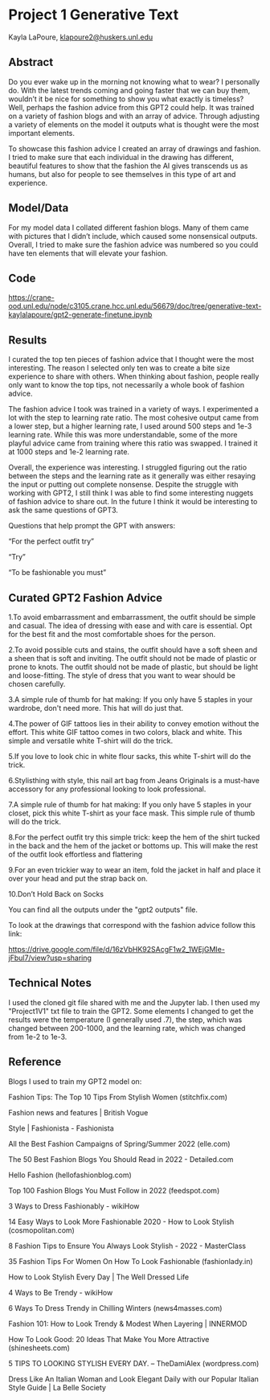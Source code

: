 # Project 1 Generative Text

Kayla LaPoure, klapoure2@huskers.unl.edu


## Abstract
Do you ever wake up in the morning not knowing what to wear? I personally do. With the latest trends coming and going faster that we can buy them, wouldn’t it be nice for something to show you what exactly is timeless? Well, perhaps the fashion advice from this GPT2 could help. It was trained on a variety of fashion blogs and with an array of advice. Through adjusting a variety of elements on the model it outputs what is thought were the most important elements.

To showcase this fashion advice I created an array of drawings and fashion. I tried to make sure that each individual in the drawing has different, beautiful features to show that the fashion the AI gives transcends us as humans, but also for people to see themselves in this type of art and experience.


## Model/Data

For my model data I collated different fashion blogs. Many of them came with pictures that I didn’t include, which caused some nonsensical outputs. Overall, I tried to make sure the fashion advice was numbered so you could have ten elements that will elevate your fashion.

## Code

https://crane-ood.unl.edu/node/c3105.crane.hcc.unl.edu/56679/doc/tree/generative-text-kaylalapoure/gpt2-generate-finetune.ipynb

## Results

I curated the top ten pieces of fashion advice that I thought were the most interesting. The reason I selected only ten was to create a bite size experience to share with others. When thinking about fashion, people really only want to know the top tips, not necessarily a whole book of fashion advice. 

The fashion advice I took was trained in a variety of ways. I experimented a lot with the step to learning rate ratio. The most cohesive output came from a lower step, but a higher learning rate, I used around 500 steps and 1e-3 learning rate. While this was more understandable, some of the more playful advice came from training where this ratio was swapped. I trained it at 1000 steps and 1e-2 learning rate. 

Overall, the experience was interesting. I struggled figuring out the ratio between the steps and the learning rate as it generally was either resaying the input or putting out complete nonsense. Despite the struggle with working with GPT2, I still think I was able to find some interesting nuggets of fashion advice to share out. In the future I think it would be interesting to ask the same questions of GPT3.

Questions that help prompt the GPT with answers:

“For the perfect outfit try”

“Try”

“To be fashionable you must”

## Curated GPT2 Fashion Advice

1.To avoid embarrassment and embarrassment, the outfit should be simple and casual. The idea of dressing with ease and with care is essential. Opt for the best fit and the most comfortable shoes for the person.

2.To avoid possible cuts and stains, the outfit should have a soft sheen and a sheen that is soft and inviting. The outfit should not be made of plastic or prone to knots. The outfit should not be made of plastic, but should be light and loose-fitting. The style of dress that you want to wear should be chosen carefully.

3.A simple rule of thumb for hat making: If you only have 5 staples in your wardrobe, don't need more. This hat will do just that.

4.The power of GIF tattoos lies in their ability to convey emotion without the effort. This white GIF tattoo comes in two colors, black and white. This simple and versatile white T-shirt will do the trick.

5.If you love to look chic in white flour sacks, this white T-shirt will do the trick.

6.Stylisthing with style, this nail art bag from Jeans Originals is a must-have accessory for any professional looking to look professional. 

7.A simple rule of thumb for hat making: If you only have 5 staples in your closet, pick this white T-shirt as your face mask. This simple rule of thumb will do the trick. 

8.For the perfect outfit try this simple trick: keep the hem of the shirt tucked in the back and the hem of the jacket or bottoms up. This will make the rest of the outfit look effortless and flattering 

9.For an even trickier way to wear an item, fold the jacket in half and place it over your head and put the strap back on.

10.Don’t Hold Back on Socks


You can find all the outputs under the "gpt2 outputs" file.

To look at the drawings that correspond with the fashion advice follow this link:

https://drive.google.com/file/d/16zVbHK92SAcgF1w2_1WEjGMIe-jFbul7/view?usp=sharing


## Technical Notes


I used the cloned git file shared with me and the Jupyter lab. I then used my "Project1V1" txt file to train the GPT2. Some elements I changed to get the results were the temperature (I generally used .7), the step, which was changed between 200-1000, and the learning rate, which was changed from 1e-2 to 1e-3.


## Reference
Blogs I used to train my GPT2 model on:

Fashion Tips: The Top 10 Tips From Stylish Women (stitchfix.com)

Fashion news and features | British Vogue

Style | Fashionista - Fashionista

All the Best Fashion Campaigns of Spring/Summer 2022 (elle.com)

The 50 Best Fashion Blogs You Should Read in 2022 - Detailed.com

Hello Fashion (hellofashionblog.com)

Top 100 Fashion Blogs You Must Follow in 2022 (feedspot.com)

3 Ways to Dress Fashionably - wikiHow

14 Easy Ways to Look More Fashionable 2020 - How to Look Stylish (cosmopolitan.com)

8 Fashion Tips to Ensure You Always Look Stylish - 2022 - MasterClass

35 Fashion Tips For Women On How To Look Fashionable (fashionlady.in)

How to Look Stylish Every Day | The Well Dressed Life

4 Ways to Be Trendy - wikiHow

6 Ways To Dress Trendy in Chilling Winters (news4masses.com)

Fashion 101: How to Look Trendy & Modest When Layering | INNERMOD

How To Look Good: 20 Ideas That Make You More Attractive (shinesheets.com)

5 TIPS TO LOOKING STYLISH EVERY DAY. – TheDamiAlex (wordpress.com)

Dress Like An Italian Woman and Look Elegant Daily with our Popular Italian Style Guide | La Belle Society

